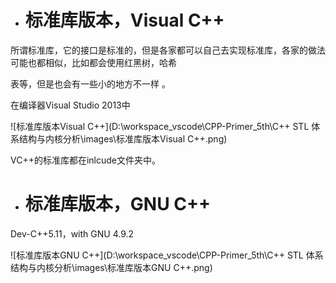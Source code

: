 - # 标准库版本，Visual C++
所谓标准库，它的接口是标准的，但是各家都可以自己去实现标准库，各家的做法可能也都相似，比如都会使用红黑树，哈希

表等，但是也会有一些小的地方不一样
。   

在编译器Visual Studio 2013中  

![标准库版本Visual C++](D:\workspace_vscode\CPP-Primer_5th\C++ STL 体系结构与内核分析\images\标准库版本Visual C++.png)

VC++的标准库都在inlcude文件夹中。  

- # 标准库版本，GNU C++
Dev-C++5.11，with GNU 4.9.2

![标准库版本GNU C++](D:\workspace_vscode\CPP-Primer_5th\C++ STL 体系结构与内核分析\images\标准库版本GNU C++.png)

